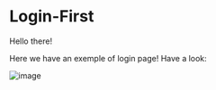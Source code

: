# Login-First

Hello there!

   Here we have an exemple of login page! Have a look:

  ![image](https://user-images.githubusercontent.com/91291326/210865826-09a042f9-5c03-42aa-8c68-963e3303ef55.png)
